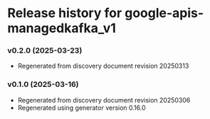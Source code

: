 # Release history for google-apis-managedkafka_v1

### v0.2.0 (2025-03-23)

* Regenerated from discovery document revision 20250313

### v0.1.0 (2025-03-16)

* Regenerated from discovery document revision 20250306
* Regenerated using generator version 0.16.0

